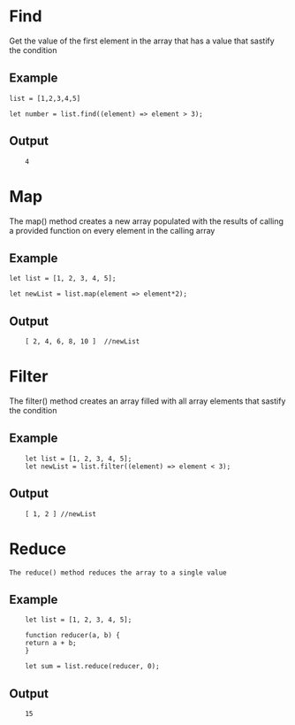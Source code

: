 # Find

Get the value of the first element in the array that has a value that sastify the condition

## Example

```
list = [1,2,3,4,5]

let number = list.find((element) => element > 3);

```

## Output

```
    4

```

# Map

The map() method creates a new array populated with the results of calling a provided function on every element in the calling array

## Example

```
let list = [1, 2, 3, 4, 5];

let newList = list.map(element => element*2);
```

## Output

```
    [ 2, 4, 6, 8, 10 ]  //newList

```

# Filter

The filter() method creates an array filled with all array elements that sastify the condition

## Example

```
    let list = [1, 2, 3, 4, 5];
    let newList = list.filter((element) => element < 3);

```

## Output

```
    [ 1, 2 ] //newList

```

# Reduce
    The reduce() method reduces the array to a single value

## Example

```
    let list = [1, 2, 3, 4, 5];

    function reducer(a, b) {
    return a + b;
    }

    let sum = list.reduce(reducer, 0);

```

## Output

```
    15

```